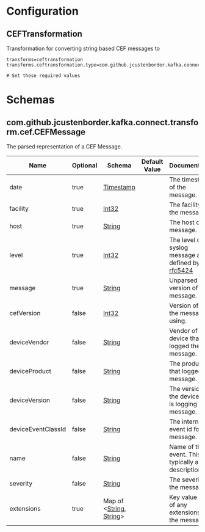 # Configuration

## CEFTransformation

Transformation for converting string based CEF messages to 

```properties
transforms=ceftransformation
transforms.ceftransformation.type=com.github.jcustenborder.kafka.connect.transform.cef.CEFTransformation

# Set these required values
```


# Schemas

## com.github.jcustenborder.kafka.connect.transform.cef.CEFMessage

The parsed representation of a CEF Message.

| Name               | Optional | Schema                                                                                                                                                                                                                | Default Value | Documentation                                                                                |
|--------------------|----------|-----------------------------------------------------------------------------------------------------------------------------------------------------------------------------------------------------------------------|---------------|----------------------------------------------------------------------------------------------|
| date               | true     | [Timestamp](https://kafka.apache.org/0102/javadoc/org/apache/kafka/connect/data/Timestamp.html)                                                                                                                       |               | The timestamp of the message.                                                                |
| facility           | true     | [Int32](https://kafka.apache.org/0102/javadoc/org/apache/kafka/connect/data/Schema.Type.html#INT32)                                                                                                                   |               | The facility of the message.                                                                 |
| host               | true     | [String](https://kafka.apache.org/0102/javadoc/org/apache/kafka/connect/data/Schema.Type.html#STRING)                                                                                                                 |               | The host of the message.                                                                     |
| level              | true     | [Int32](https://kafka.apache.org/0102/javadoc/org/apache/kafka/connect/data/Schema.Type.html#INT32)                                                                                                                   |               | The level of the syslog message as defined by [rfc5424](https://tools.ietf.org/html/rfc5424) |
| message            | true     | [String](https://kafka.apache.org/0102/javadoc/org/apache/kafka/connect/data/Schema.Type.html#STRING)                                                                                                                 |               | Unparsed version of the message.                                                             |
| cefVersion         | false    | [Int32](https://kafka.apache.org/0102/javadoc/org/apache/kafka/connect/data/Schema.Type.html#INT32)                                                                                                                   |               | Version of CEF the message is using.                                                         |
| deviceVendor       | false    | [String](https://kafka.apache.org/0102/javadoc/org/apache/kafka/connect/data/Schema.Type.html#STRING)                                                                                                                 |               | Vendor of the device that logged the message.                                                |
| deviceProduct      | false    | [String](https://kafka.apache.org/0102/javadoc/org/apache/kafka/connect/data/Schema.Type.html#STRING)                                                                                                                 |               | The product that logged the message.                                                         |
| deviceVersion      | false    | [String](https://kafka.apache.org/0102/javadoc/org/apache/kafka/connect/data/Schema.Type.html#STRING)                                                                                                                 |               | The version of the device that is logging the message.                                       |
| deviceEventClassId | false    | [String](https://kafka.apache.org/0102/javadoc/org/apache/kafka/connect/data/Schema.Type.html#STRING)                                                                                                                 |               | The internal event id for the message.                                                       |
| name               | false    | [String](https://kafka.apache.org/0102/javadoc/org/apache/kafka/connect/data/Schema.Type.html#STRING)                                                                                                                 |               | Name of the event. This is typically a short description.                                    |
| severity           | false    | [String](https://kafka.apache.org/0102/javadoc/org/apache/kafka/connect/data/Schema.Type.html#STRING)                                                                                                                 |               | The severity of the message.                                                                 |
| extensions         | true     | Map of <[String](https://kafka.apache.org/0102/javadoc/org/apache/kafka/connect/data/Schema.Type.html#STRING), [String](https://kafka.apache.org/0102/javadoc/org/apache/kafka/connect/data/Schema.Type.html#STRING)> |               | Key value pairs of any extensions to the message.                                            |
